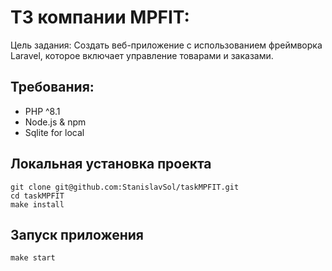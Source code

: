 # ТЗ компании MPFIT:
Цель задания: Создать веб-приложение с использованием фреймворка Laravel, которое включает управление товарами и заказами.

## Требования:

 - PHP ^8.1
 - Node.js & npm
 - Sqlite for local

## Локальная установка проекта

```shell
git clone git@github.com:StanislavSol/taskMPFIT.git
cd taskMPFIT
make install
```

## Запуск приложения
```shell
make start
```

